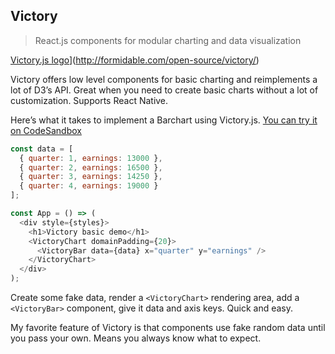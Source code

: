 
## Victory

> React.js components for modular charting and data visualization

[Victory.js
logo](https://raw.githubusercontent.com/Swizec/react-d3js-es6-ebook/2018-version/manuscript/resources/images/2018/victoryjs.gif)\](http://formidable.com/open-source/victory/)

Victory offers low level components for basic charting and reimplements
a lot of D3’s API. Great when you need to create basic charts without a
lot of customization. Supports React Native.

Here’s what it takes to implement a Barchart using Victory.js. [You can
try it on CodeSandbox](https://codesandbox.io/s/3v3q013x36)

``` javascript
const data = [
  { quarter: 1, earnings: 13000 },
  { quarter: 2, earnings: 16500 },
  { quarter: 3, earnings: 14250 },
  { quarter: 4, earnings: 19000 }
];

const App = () => (
  <div style={styles}>
    <h1>Victory basic demo</h1>
    <VictoryChart domainPadding={20}>
      <VictoryBar data={data} x="quarter" y="earnings" />
    </VictoryChart>
  </div>
);
```

Create some fake data, render a `<VictoryChart>` rendering area, add a
`<VictoryBar>` component, give it data and axis keys. Quick and easy.

My favorite feature of Victory is that components use fake random data
until you pass your own. Means you always know what to expect.

